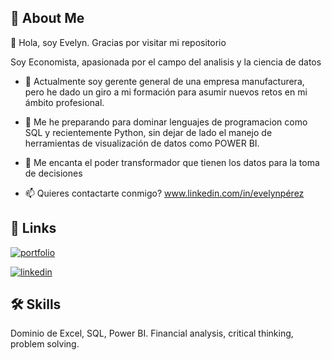 

## 🚀 About Me
👋 Hola, soy Evelyn. Gracias por visitar mi repositorio 

Soy Economista, apasionada por el campo del analisis y la ciencia de datos

- 👀 Actualmente soy gerente general de una empresa manufacturera, pero he dado un giro a mi formación para asumir nuevos retos en mi ámbito profesional. 

- 🌱 Me he preparando para dominar lenguajes de programacion como SQL y recientemente Python, sin dejar de lado el manejo de herramientas de visualización de datos como POWER BI. 

- 💞️ Me encanta el poder transformador que tienen los datos para la toma de decisiones 

- 📫 Quieres contactarte conmigo? www.linkedin.com/in/evelynpérez


## 🔗 Links
[![portfolio](https://img.shields.io/badge/my_portfolio-000?style=for-the-badge&logo=ko-fi&logoColor=white)](https://github.com/evelynpl13)

[![linkedin](https://img.shields.io/badge/linkedin-0A66C2?style=for-the-badge&logo=linkedin&logoColor=white)](https://www.linkedin.com/in/evelynpérez)



## 🛠 Skills
Dominio de Excel, SQL, Power BI. Financial analysis, critical thinking, problem solving. 
